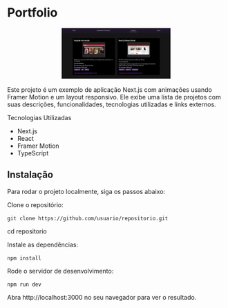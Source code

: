 # Portfolio

<p align="center">
<img width="50%" src="https://github.com/giseletoledo/portfolio/blob/main/portfolio_tela.png" alt="Tela da página listando filmes">
</p>

Este projeto é um exemplo de aplicação Next.js com animações usando Framer Motion e um layout responsivo. Ele exibe uma lista de projetos com suas descrições, funcionalidades, tecnologias utilizadas e links externos.

Tecnologias Utilizadas
- Next.js
- React
- Framer Motion
- TypeScript

## Instalação
Para rodar o projeto localmente, siga os passos abaixo:

Clone o repositório:
```
git clone https://github.com/usuario/repositorio.git
```
cd repositorio

Instale as dependências:
```
npm install
```

Rode o servidor de desenvolvimento:
```
npm run dev
```
Abra http://localhost:3000 no seu navegador para ver o resultado.
